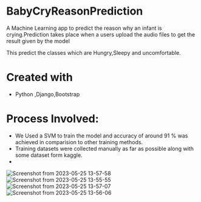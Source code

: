 # BabyCryReasonPrediction


A Machine Learning app to predict the reason why an infant is crying.Prediction takes place when a users upload the audio files to get the result given by the model

This predict the classes which are  Hungry,Sleepy and uncomfortable.

# Created with 
- Python ,Django,Bootstrap
  

# Process Involved:
- We Used a SVM to train the model and accuracy of around 91 % was achieved in comparision to other training methods.
- Training datasets were collected manually as far as possible along with some dataset form kaggle.
- 
![Screenshot from 2023-05-25 13-57-58](https://github.com/ibibeklamichhane/babyCryReasonPrediction/assets/46773730/aeb79c65-80e2-4203-b092-059c17eca0cc)
![Screenshot from 2023-05-25 13-55-55](https://github.com/ibibeklamichhane/babyCryReasonPrediction/assets/46773730/c126b409-4772-4c06-90bf-4831b5a3c7aa)
![Screenshot from 2023-05-25 13-57-07](https://github.com/ibibeklamichhane/babyCryReasonPrediction/assets/46773730/8f665b3e-9026-415c-94c0-82d981000f27)
![Screenshot from 2023-05-25 13-56-06](https://github.com/ibibeklamichhane/babyCryReasonPrediction/assets/46773730/a6d5d640-efc2-4d91-b22b-56c2312ba9c5)
